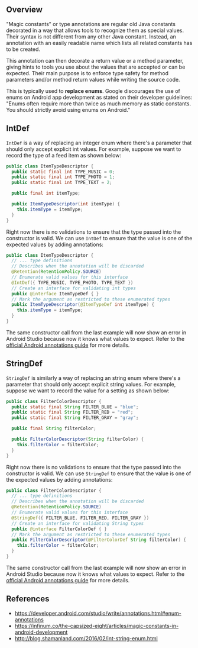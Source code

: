 ## Overview

"Magic constants" or type annotations are regular old Java constants decorated in a way that allows tools to recognize them as special values. Their syntax is not different from any other Java constant. Instead, an annotation with an easily readable name which lists all related constants has to be created. 

This annotation can then decorate a return value or a method parameter, giving hints to tools you use about the values that are accepted or can be expected. Their main purpose is to enforce type safety for method parameters and/or method return values while writing the source code.

This is typically used to **replace enums**. Google discourages the use of enums on Android app development as stated on their developer guidelines: "Enums often require more than twice as much memory as static constants. You should strictly avoid using enums on Android."

## IntDef

`IntDef` is a way of replacing an integer enum where there's a parameter that should only accept explicit int values. For example, suppose we want to record the type of a feed item as shown below:

```java
public class ItemTypeDescriptor {
  public static final int TYPE_MUSIC = 0;
  public static final int TYPE_PHOTO = 1;
  public static final int TYPE_TEXT = 2;

  public final int itemType;

  public ItemTypeDescriptor(int itemType) {
    this.itemType = itemType;
  }
}
```

Right now there is no validations to ensure that the type passed into the constructor is valid. We can use `IntDef` to ensure that the value is one of the expected values by adding annotations:

```java
public class ItemTypeDescriptor {
  // ... type definitions
  // Describes when the annotation will be discarded
  @Retention(RetentionPolicy.SOURCE)
  // Enumerate valid values for this interface
  @IntDef({ TYPE_MUSIC, TYPE_PHOTO, TYPE_TEXT })
  // Create an interface for validating int types
  public @interface ItemTypeDef { }
  // Mark the argument as restricted to these enumerated types
  public ItemTypeDescriptor(@ItemTypeDef int itemType) {
    this.itemType = itemType;
  }
}
```

The same constructor call from the last example will now show an error in Android Studio because now it knows what values to expect. Refer to the [official Android annotations guide](https://developer.android.com/studio/write/annotations.html#enum-annotations) for more details.

## StringDef

`StringDef` is similarly a way of replacing an string enum where there's a parameter that should only accept explicit string values. For example, suppose we want to record the value for a setting as shown below:

```java
public class FilterColorDescriptor {
  public static final String FILTER_BLUE = "blue";
  public static final String FILTER_RED = "red";
  public static final String FILTER_GRAY = "gray";

  public final String filterColor;

  public FilterColorDescriptor(String filterColor) {
    this.filterColor = filterColor;
  }
}
```

Right now there is no validations to ensure that the type passed into the constructor is valid. We can use `StringDef` to ensure that the value is one of the expected values by adding annotations:

```java
public class FilterColorDescriptor {
  // ... type definitions
  // Describes when the annotation will be discarded
  @Retention(RetentionPolicy.SOURCE)
  // Enumerate valid values for this interface
  @StringDef({ FILTER_BLUE, FILTER_RED, FILTER_GRAY })
  // Create an interface for validating String types
  public @interface FilterColorDef { }
  // Mark the argument as restricted to these enumerated types
  public FilterColorDescriptor(@FilterColorDef String filterColor) {
    this.filterColor = filterColor;
  }
}
```

The same constructor call from the last example will now show an error in Android Studio because now it knows what values to expect. Refer to the [official Android annotations guide](https://developer.android.com/studio/write/annotations.html#enum-annotations) for more details.

## References

* <https://developer.android.com/studio/write/annotations.html#enum-annotations>
* <https://infinum.co/the-capsized-eight/articles/magic-constants-in-android-development>
* <http://blog.shamanland.com/2016/02/int-string-enum.html>